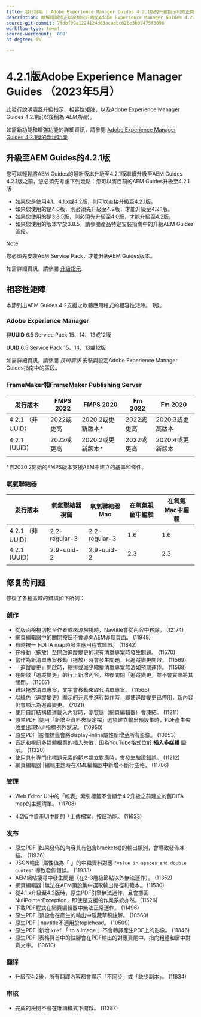 ```yaml
---
title: 發行說明 | Adobe Experience Manager Guides 4.2.1版的升級指示和修正問題
description: 瞭解錯誤修正以及如何升級至Adobe Experience Manager Guides 4.2.1版
source-git-commit: 7fdbf99a1224124d63acaebc626e3b09475f3096
workflow-type: tm+mt
source-wordcount: '800'
ht-degree: 5%

---
```


# 4.2.1版Adobe Experience Manager Guides （2023年5月）

此發行說明涵蓋升級指示、相容性矩陣，以及Adobe Experience Manager Guides 4.2.1版(以後稱為 *AEM指南*)。

如需新功能和增強功能的詳細資訊，請參閱 [Adobe Experience Manager Guides 4.2.1版的新增功能](whats-new-4.2.1-release.md).

## 升級至AEM Guides的4.2.1版


您可以輕鬆將AEM Guides的最新版本升級至4.2.1版繼續升級至AEM Guides 4.2.1版之前，您必須先考慮下列幾點：您可以將目前的AEM Guides升級至4.2.1版
* 如果您是使用4.1、4.1.x或4.2版，則可以直接升級至4.2.1版。
* 如果您使用的是4.0版，則必須先升級至4.2版，才能升級至4.2.1版。
* 如果您使用的是3.8.5版，則必須先升級至4.0版，才能升級至4.2版。
* 如果您使用的版本早於3.8.5，請參閱產品特定安裝指南中的升級AEM Guides區段。

>[!NOTE]
>
>您必須先安裝AEM Service Pack，才能升級AEM Guides版本。

如需詳細資訊，請參閱 [升級指示](../install-guide/upgrade-xml-documentation.md).

## 相容性矩陣

本節列出AEM Guides 4.2支援之軟體應用程式的相容性矩陣。 1版。

### Adobe Experience Manager

**非UUID**
6.5 Service Pack 15、14、13或12版

**UUID**
6.5 Service Pack 15、14、13或12版

如需詳細資訊，請參閱 *技術需求* 安裝與設定Adobe Experience Manager Guides指南中的區段。

### FrameMaker和FrameMaker Publishing Server

| 发行版本 | FMPS 2022 | FMPS 2020 | Fm 2022 | Fm 2020 |
| --- | --- | --- | --- | --- |
| 4.2.1 （非UUID） | 2022或更高 | 2020.2或更新版本* | 2022或更高 | 2020.3或更高版本 |
| 4.2.1 (UUID) | 2022或更高 | 2020.2或更新版本* | 2022或更高 | 2020.4或更新版本 |
|  |  |  |  |

*自2020.2開始的FMPS版本支援AEM中建立的基準和條件。

### 氧氣聯結器

| 发行版本 | 氧氣聯結器視窗 | 氧氣聯結器Mac | 在氧氣視窗中編輯 | 在氧氣Mac中編輯 |
| --- | --- | --- |--- |--- |
| 4.2.1 （非UUID） | 2.2-regular-3 | 2.2-regular-3 | 1.6 | 1.6 |
| 4.2.1 (UUID) | 2.9-uuid-2 | 2.9-uuid-2 | 2.3 | 2.3 |
|  |  |  |

## 修复的问题

修復了各種區域的錯誤如下所列：

### 创作

* 從版面檢視切換至作者或來源檢視時，Navtitle會從內容中移除。 (12174)
* 網頁編輯器中的關閉按鈕不會導向AEM導覽頁面。 (11948)
* 有時按一下DITA map時發生應用程式錯誤。 (11842)
* 在移動（拖放）至開啟追蹤變更的現有清單專案時發生問題。 (11570)
* 當作為新清單專案移動（拖放）時會發生問題，且追蹤變更開啟。 (11569)
* 「追蹤變更」開啟時，縮排或減少縮排清單專案無法如預期運作。 (11568)
* 在開啟「追蹤變更」的行上新增內容，然後關閉「追蹤變更」並不會實際將其關閉。 (11567)
* 難以拖放清單專案，文字會移動來取代清單專案。 (11566)
* 以綠色（追蹤變更）顯示的元素中進行製作時，即使追蹤變更已停用，新內容仍會顯示為追蹤變更。 (7021)
* 使用自訂結構描述載入內容時，瀏覽器（網頁編輯器）會凍結。 (11211)
* 原生PDF |使用「新增至資料夾設定檔」選項建立輸出預設集時，PDF產生失敗並出現Null指標例外狀況。 (10950)
* 原生PDF |影像標籤會將display-inline屬性新增至所有影像。 (10653)
* 音訊和視訊多媒體檔案的插入失敗，因為YouTube格式位於 **插入多媒體** 圖示。 (11320)
* 使用具有專門化標題元素的範本建立對應時，會發生驗證錯誤。 (11212)
* 網頁編輯器 |編輯主題時在XML編輯器中新增不斷行空格。 (11786)

### 管理

* Web Editor UI中的「報表」索引標籤不會顯示4.2升級之前建立的舊DITA map的主題清單。 (11708)

* 4.2版中資產UI中斷的「上傳檔案」按鈕功能。 (11633)


### 发布

* 原生PDF |如果發佈的內容具有包含brackets()的輸出類別，會導致發佈凍結。 (11936)
* JSON輸出 |屬性值為「 」的中繼資料對應 `"value in spaces and double quotes"` 導致發佈錯誤。 (11933)
* AEM網站搜尋中發生問題（在2-3層級節點以外無法運作）。 (11352)
* 網頁編輯器 |無法在AEM預設集中選取輸出路徑和範本。 (11530)
* 從4.1.x升級至4.2版時，原生PDF引擎無法運作，且會擲回NullPointerException，即使是支援的作業系統亦然。(11526)
* 下載PDF程式在網頁編輯器中無法正常運作。 (11496)
* 原生PDF |預設會在產生的輸出中隱藏草稿註解。 (10560)
* 原生PDF | navtitle不適用於topichead。 (10509)
* 原生PDF |新增 `xref` 「 to a Image 」不會轉譯產生PDF上的影像。 (11346)
* 原生PDF |表格頁首中的註腳會在PDF輸出的對應頁尾中，指向粗體和居中對齊文字。 (10610)

### 翻译

* 升級至4.2後，所有翻譯內容都會顯示「不同步」或「缺少副本」。 (11834)

### 审核

* 完成的檢閱不會在唯讀模式下開啟。 (11387)


